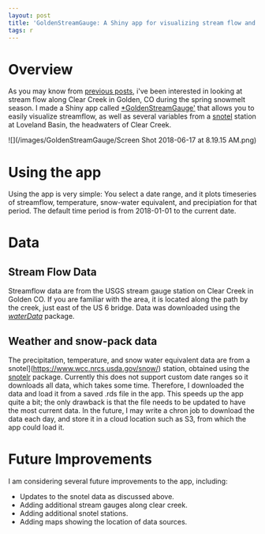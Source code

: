 ```yaml
---
layout: post
title: 'GoldenStreamGauge: A Shiny app for visualizing stream flow and weather conditions on Clear Creek in CO'
tags: r
---
```


# Overview
As you may know from [previous posts](https://andypicke.github.io/clear-creek/), i've been interested in looking at stream flow along Clear Creek in Golden, CO during
the spring snowmelt season. I made a Shiny app called [*GoldenStreamGauge'](https://andypicke.shinyapps.io/GoldenStreamGauge/) that allows you to easily visualize streamflow, as well as several variables from a [snotel](https://www.wcc.nrcs.usda.gov/snow/) station at Loveland Basin, the headwaters of Clear Creek.



![](/images/GoldenStreamGauge/Screen Shot 2018-06-17 at 8.19.15 AM.png)<!-- -->

# Using the app

Using the app is very simple: You select a date range, and it plots timeseries of streamflow, temperature, snow-water equivalent, and precipiation for that period. The default time period is from 2018-01-01 to the current date.

# Data

## Stream Flow Data
Streamflow data are from the USGS stream gauge station on Clear Creek in Golden CO. If you are familiar with the area, it is located along the path by the creek, just east of the US 6 bridge. Data was downloaded using the [*waterData*](https://cran.r-project.org/web/packages/waterData/index.html) package.

## Weather and snow-pack data

The precipitation, temperature, and snow water equivalent data are from a snotel](https://www.wcc.nrcs.usda.gov/snow/) station, obtained using the [snotelr](https://github.com/khufkens/snotelr) package. Currently this does not support custom date ranges so it downloads all data, which takes some time. Therefore, I downloaded the data and load it from a saved .rds file in the app. This speeds up the app quite a bit; the only drawback is that the file needs to be updated to have the most current data. In the future, I may write a chron job to download the data each day, and store it in a cloud location such as S3, from which the app could load it.

# Future Improvements

I am considering several future improvements to the app, including:
* Updates to the snotel data as discussed above.
* Adding additional stream gauges along clear creek.
* Adding additional snotel stations.
* Adding maps showing the location of data sources.
